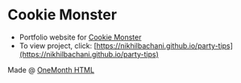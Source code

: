 # Cookie Monster
- Portfolio website for [Cookie Monster](https://twitter.com/MeCookieMonster)
- To view project, click: [https://nikhilbachani.github.io/party-tips](https://nikhilbachani.github.io/party-tips)

Made @ [OneMonth HTML](https://onemonth.com/courses/html/)
